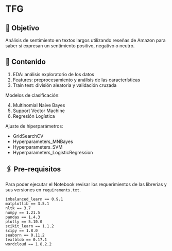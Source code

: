 # TFG

## :round_pushpin: Objetivo
Análisis de sentimiento en textos largos utilizando reseñas de Amazon para saber si expresan un sentimiento positivo, negativo o neutro.

## :bookmark_tabs: Contenido
1) EDA: análisis exploratorio de los datos
2) Features: preprocesamiento y análisis de las características
3) Train test: división aleatoria y validación cruzada

Modelos de clasificación:

4) Multinomial Naive Bayes
5) Support Vector Machine
6) Regresión Logística

Ajuste de hiperparámetros:

- GridSearchCV
- Hyperparameters_MNBayes
- Hyperparameters_SVM
- Hyperparameters_LogisticRegression

## :paperclips: Pre-requisitos 
Para poder ejecutar el Notebook revisar los requerimientos de las librerias y sus versiones en `requirements.txt`.

```
imbalanced_learn == 0.9.1
matplotlib == 3.5.1
nltk == 3.7
numpy == 1.21.5
pandas == 1.4.3
plotly == 5.10.0
scikit_learn == 1.1.2
scipy == 1.8.0
seaborn == 0.11.2
textblob == 0.17.1
wordcloud == 1.8.2.2

```
